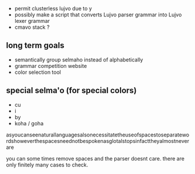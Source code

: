 - permit clusterless lujvo due to y
- possibly make a script that converts Lujvo parser grammar into Lujvo lexer grammar
- cmavo stack ?

## long term goals
- semantically group selmaho instead of alphabetically
- grammar competition website
- color selection tool


## special selma'o (for special colors)
- cu
- i
- by
- koha / goha

asyoucanseenaturallanguagesalsonecessitatetheuseofspacestoseparatewordshoweverthespacesneednotbespokenasglotalstopsinfacttheyalmostneverare

you can some times remove spaces and the parser doesnt care. there are only finitely many cases to check.